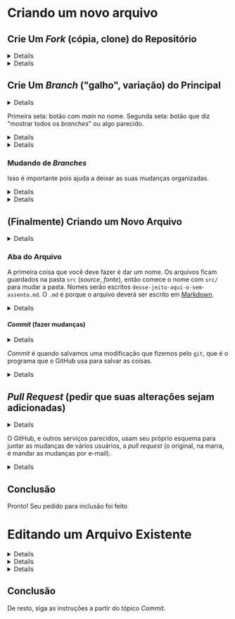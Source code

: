 # Criando um novo arquivo

## Crie Um *Fork* (cópia, clone) do Repositório

<details>

![Da página inicial, procure o botão *fork*](../img/Screenshot_20250515_233215.png)

</details>

<details>

![Na página do *fork*, prossiga até chegar ao botão *criar fork*](../img/Screenshot_20250515_233300.png)

</details>

## Crie Um *Branch* ("galho", variação) do Principal

<details>

![Na página inicial de seu fork, que é onde você é levado após criar um fork, selecione o botão que tem *branch*, provavelmente é *main branch* o nome](../img/Screenshot_20250515_233409.png)

</details>

Primeira seta: botão com *main* no nome.
Segunda seta: botão que diz "mostrar todos os *branches*" ou algo parecido.

<details>

![Na nova tela, selecione o botão *novo branch*](../img/Screenshot_20250515_233538.png)

</details>

<details>

![Dê um nome descritivo ao seu *branch*, e clique no botão *criar novo branch*](../img/Screenshot_20250515_233625.png)

</details>

### Mudando de *Branches*

Isso é importante pois ajuda a deixar as suas mudanças organizadas.

<details>

![Retornamos à página de *branches*. A partir dessa página, retorne até chegar ao botão "Código", que é a página principal](../img/Screenshot_20250515_233650.png)

</details>


<details>

![Após retornar à aba "Código", selecionamos o botão de *branches* de novo, e, passando do *main*, selecionamos o *branch* que criamos](../img/Screenshot_20250515_234340.png)

</details>

## (Finalmente) Criando um Novo Arquivo

<details>

![Após mudarmos de *branch* voltamos à página inicial, "Código". Nessa página, procuramos o botão "Adicionar arquivo", e, a partir do menu mostrado por ele, selecionamos "Criar novo arquivo"](../img/Screenshot_20250515_233736.png)

</details>

### Aba do Arquivo

A primeira coisa que você deve fazer é dar um nome. Os arquivos ficam guardados na pasta `src` (*source*, *fonte*), então comece o nome com `src/` para mudar a pasta. Nomes serão escritos `desse-jeito-aqui-o-sem-assento.md`. O `.md` é porque o arquivo deverá ser escrito em [Markdown](https://docs.github.com/pt/get-started/writing-on-github/getting-started-with-writing-and-formatting-on-github/basic-writing-and-formatting-syntax).

<details>

![O primeiro campo a ser preenchido é o nome. Em segundo, o conteúdo do arquivo. Em terceiro, a criação do arquivo via um *commit*](../img/Screenshot_20250515_234034.png).

</details>

#### *Commit* (fazer mudanças)

<details>

![No pop-up, dessa até o botão "fazer commit das mudanças" ou algo parecido](../img/Screenshot_20250515_234133.png)

</details>

*Commit* é quando salvamos uma modificação que fizemos pelo `git`, que é o programa que o GitHub usa para salvar as coisas.

<details>

![Retorne à página principal, "Código"](../img/Screenshot_20250515_234253.png)

</details>

## *Pull Request* (pedir que suas alterações sejam adicionadas)

<details>

![Aperte no botão "Comparar & pull request"](../img/Screenshot_20250515_234434.png)

</details>

O GitHub, e outros serviços parecidos, usam seu próprio esquema para juntar as mudanças de vários usuários, a *pull request* (o original, na marra, é mandar as mudanças por e-mail).

<details>

![Na nova página, só vá até o botão "Criar pull request" mesmo, eu consigo ver suas mudanças](../img/Screenshot_20250515_234536.png)

</details>

## Conclusão

Pronto! Seu pedido para inclusão foi feito

# Editando um Arquivo Existente

<details>

![Todos os arquivos de Markdown ficam na pasta `src`](../img/Screenshot_20250515_234618.png)

</details>

<details>

![Escolha o arquivo que queira editar](../img/Screenshot_20250515_234652.png)

</details>

<details>

![Procure pelo botão "Editar esse arquivo](../img/Screenshot_20250515_234711.png)

</details>

## Conclusão

De resto, siga as instruções a partir do tópico *Commit*.
